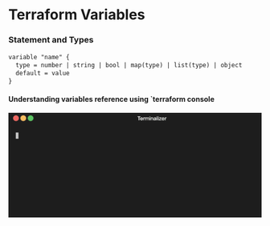 # Terraform Variables

### Statement and Types

```
variable "name" {
  type = number | string | bool | map(type) | list(type) | object
  default = value
}

``` 

#### Understanding variables reference using `terraform console
<img src="https://github.com/lpcalisi/cloudsec-workshop-iac/blob/master/terraform/0_variables/gif/tfconsole.gif" />
